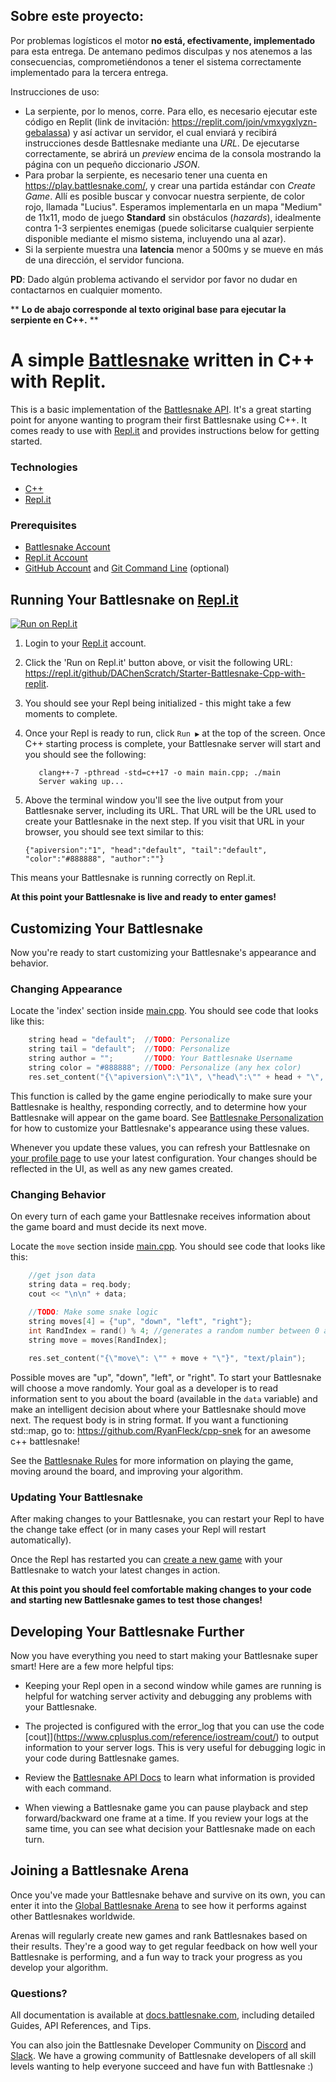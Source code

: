 ## Sobre este proyecto:

Por problemas logísticos el motor **no está, efectivamente, implementado** para esta entrega. De antemano pedimos disculpas y nos atenemos a las consecuencias, comprometiéndonos a tener el sistema correctamente implementado para la tercera entrega.

Instrucciones de uso:

- La serpiente, por lo menos, corre. Para ello, es necesario ejecutar este código en Replit (link de invitación: https://replit.com/join/vmxygxlyzn-gebalassa) y así activar un servidor, el cual enviará y recibirá instrucciones desde Battlesnake mediante una *URL*. De ejecutarse correctamente, se abrirá un *preview* encima de la consola mostrando la página con un pequeño diccionario *JSON*.
- Para probar la serpiente, es necesario tener una cuenta en https://play.battlesnake.com/, y crear una partida estándar con *Create Game*. Allí es posible buscar y convocar nuestra serpiente, de color rojo, llamada "Lucius". Esperamos implementarla en un mapa "Medium" de 11x11, modo de juego **Standard** sin obstáculos (*hazards*), idealmente contra 1-3 serpientes enemigas (puede solicitarse cualquier serpiente disponible mediante el mismo sistema, incluyendo una al azar).
- Si la serpiente muestra una **latencia** menor a 500ms y se mueve en más de una dirección, el servidor funciona.

**PD**: Dado algún problema activando el servidor por favor no dudar en contactarnos en cualquier momento.

** **Lo de abajo corresponde al texto original base para ejecutar la serpiente en C++.** **











# A simple [Battlesnake](http://play.battlesnake.com) written in C++ with Replit.

This is a basic implementation of the [Battlesnake API](https://docs.battlesnake.com/snake-api). It's a great starting point for anyone wanting to program their first Battlesnake using C++. It comes ready to use with [Repl.it](https://repl.it) and provides instructions below for getting started.

### Technologies

* [C++](https://www.cplusplus.com/)
* [Repl.it](https://repl.it)


### Prerequisites

* [Battlesnake Account](https://play.battlesnake.com)
* [Repl.it Account](https://repl.it)
* [GitHub Account](https://github.com/) and [Git Command Line](https://www.atlassian.com/git/tutorials/install-git)  (optional)


## Running Your Battlesnake on [Repl.it](https://repl.it)

[![Run on Repl.it](https://repl.it/badge/DAChenScratch/Starter-Battlesnake-Cpp-with-replit)](https://repl.it/github/DAChenScratch/Starter-Battlesnake-Cpp-with-replit)

1. Login to your [Repl.it](https://repl.it) account.

2. Click the 'Run on Repl.it' button above, or visit the following URL: https://repl.it/github/DAChenScratch/Starter-Battlesnake-Cpp-with-replit.

3. You should see your Repl being initialized - this might take a few moments to complete.

4. Once your Repl is ready to run, click `Run ▶️` at the top of the screen.  Once C++ starting process is complete, your Battlesnake server will start and you should see the following:

    ```
       clang++-7 -pthread -std=c++17 -o main main.cpp; ./main
       Server waking up...
    ```

5. Above the terminal window you'll see the live output from your Battlesnake server, including its URL. That URL will be the URL used to create your Battlesnake in the next step. If you visit that URL in your browser, you should see text similar to this:

    ```
    {"apiversion":"1", "head":"default", "tail":"default", "color":"#888888", "author":""}
    ```

This means your Battlesnake is running correctly on Repl.it.

**At this point your Battlesnake is live and ready to enter games!**



## Customizing Your Battlesnake

Now you're ready to start customizing your Battlesnake's appearance and behavior.

### Changing Appearance

Locate the 'index' section inside [main.cpp](main.cpp#L11). You should see code that looks like this:
```cpp
    string head = "default";  //TODO: Personalize
    string tail = "default";  //TODO: Personalize
    string author = "";       //TODO: Your Battlesnake Username
    string color = "#888888"; //TODO: Personalize (any hex color)
    res.set_content("{\"apiversion\":\"1\", \"head\":\"" + head + "\", \"tail\":\"" + tail + "\", \"color\":\"" + color + "\", " + "\"author\":\"" + author + "\"}", "text/json");

```

This function is called by the game engine periodically to make sure your Battlesnake is healthy, responding correctly, and to determine how your Battlesnake will appear on the game board. See [Battlesnake Personalization](https://docs.battlesnake.com/references/personalization) for how to customize your Battlesnake's appearance using these values.

Whenever you update these values, you can refresh your Battlesnake on [your profile page](https://play.battlesnake.com/me/) to use your latest configuration. Your changes should be reflected in the UI, as well as any new games created.

### Changing Behavior

On every turn of each game your Battlesnake receives information about the game board and must decide its next move.

Locate the `move` section inside [main.cpp](main.cpp#L23). You should see code that looks like this:
```cpp
    //get json data
    string data = req.body;
    cout << "\n\n" + data;
    
    //TODO: Make some snake logic
    string moves[4] = {"up", "down", "left", "right"};
    int RandIndex = rand() % 4; //generates a random number between 0 and 3
    string move = moves[RandIndex];

    res.set_content("{\"move\": \"" + move + "\"}", "text/plain");
```

Possible moves are "up", "down", "left", or "right". To start your Battlesnake will choose a move randomly. Your goal as a developer is to read information sent to you about the board (available in the `data` variable) and make an intelligent decision about where your Battlesnake should move next. The request body is in string format. If you want a functioning std::map, go to: https://github.com/RyanFleck/cpp-snek for an awesome c++ battlesnake!

See the [Battlesnake Rules](https://docs.battlesnake.com/rules) for more information on playing the game, moving around the board, and improving your algorithm.

### Updating Your Battlesnake

After making changes to your Battlesnake, you can restart your Repl to have the change take effect (or in many cases your Repl will restart automatically).

Once the Repl has restarted you can [create a new game](https://play.battlesnake.com/account/games/create/) with your Battlesnake to watch your latest changes in action.

**At this point you should feel comfortable making changes to your code and starting new Battlesnake games to test those changes!**




## Developing Your Battlesnake Further

Now you have everything you need to start making your Battlesnake super smart! Here are a few more helpful tips:

* Keeping your Repl open in a second window while games are running is helpful for watching server activity and debugging any problems with your Battlesnake.

* The projected is configured with the error_log that you can use the code [cout]](https://www.cplusplus.com/reference/iostream/cout/) to output information to your server logs. This is very useful for debugging logic in your code during Battlesnake games.

* Review the [Battlesnake API Docs](https://docs.battlesnake.com/snake-api) to learn what information is provided with each command.

* When viewing a Battlesnake game you can pause playback and step forward/backward one frame at a time. If you review your logs at the same time, you can see what decision your Battlesnake made on each turn.



## Joining a Battlesnake Arena

Once you've made your Battlesnake behave and survive on its own, you can enter it into the [Global Battlesnake Arena](https://play.battlesnake.com/arena/global) to see how it performs against other Battlesnakes worldwide.

Arenas will regularly create new games and rank Battlesnakes based on their results. They're a good way to get regular feedback on how well your Battlesnake is performing, and a fun way to track your progress as you develop your algorithm.


### Questions?

All documentation is available at [docs.battlesnake.com](https://docs.battlesnake.com), including detailed Guides, API References, and Tips.

You can also join the Battlesnake Developer Community on [Discord](https://play.battlesnake.com/discord)  and [Slack](https://play.battlesnake.com/slack). We have a growing community of Battlesnake developers of all skill levels wanting to help everyone succeed and have fun with Battlesnake :)
